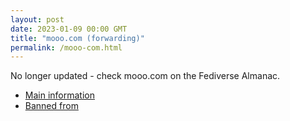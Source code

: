 ```yaml
---
layout: post
date: 2023-01-09 00:00 GMT
title: "mooo.com (forwarding)"
permalink: /mooo-com.html
---
```


No longer updated - check mooo.com on the Fediverse Almanac.

* [Main information](https://www.fediversealmanac.com/api/v1/instances/mooo.com)
* [Banned from](https://www.fediversealmanac.com/api/v1/instances/mooo.com/banned_from)

